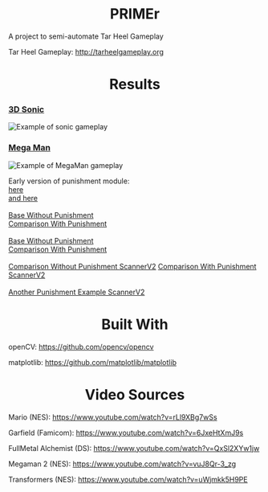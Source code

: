 <h1 align="center"> PRIMEr </h1>

A project to semi-automate Tar Heel Gameplay

Tar Heel Gameplay: http://tarheelgameplay.org

<h1 align="center"> Results </h1>

### <a href="tarheelgameplay.org/play/?key=dominic-juliet-command">3D Sonic</a>

![Example of sonic gameplay](https://media.giphy.com/media/wsWQnZRvp0luT0fHzo/giphy.gif)

### <a href="https://tarheelgameplay.org/play/?key=temple-eric-powder">Mega Man</a>

![Example of MegaMan gameplay](https://media.giphy.com/media/g0mKmZLhRKwD5jvpUi/giphy.gif)

Early version of punishment module: <br>
 [here](https://tarheelgameplay.org/play/?key=florida-spark-calypso) <br>
 [and here](https://tarheelgameplay.org/play/?key=period-norway-mailbox) <br> <br>
 [Base Without Punishment](https://tarheelgameplay.org/play/?key=harris-cave-meteor) <br>
 [Comparison With Punishment](https://tarheelgameplay.org/play/?key=update-rival-sulfur) <br><br>
 [Base Without Punishment](https://tarheelgameplay.org/play/?key=cargo-pedro-company)<br>
 [Comparison With Punishment](https://tarheelgameplay.org/play/?key=acid-cloud-heaven)
<br><br>
[Comparison Without Punishment ScannerV2](https://tarheelgameplay.org/play/?key=fiber-velvet-crater)
[Comparison With Punishment ScannerV2](https://tarheelgameplay.org/play/?key=list-ticket-solid)
<br><br>
[Another Punishment Example ScannerV2](https://tarheelgameplay.org/play/?key=laser-radio-lucas)
<h1 align="center"> Built With </h1>

openCV: https://github.com/opencv/opencv

matplotlib: https://github.com/matplotlib/matplotlib

<h1 align="center"> Video Sources </h1>

Mario (NES): https://www.youtube.com/watch?v=rLl9XBg7wSs

Garfield (Famicom): https://www.youtube.com/watch?v=6JxeHtXmJ9s

FullMetal Alchemist (DS): https://www.youtube.com/watch?v=QxSl2XYw1jw

Megaman 2 (NES): https://www.youtube.com/watch?v=vuJ8Qr-3_zg

Transformers (NES): https://www.youtube.com/watch?v=uWjmkk5H9PE

